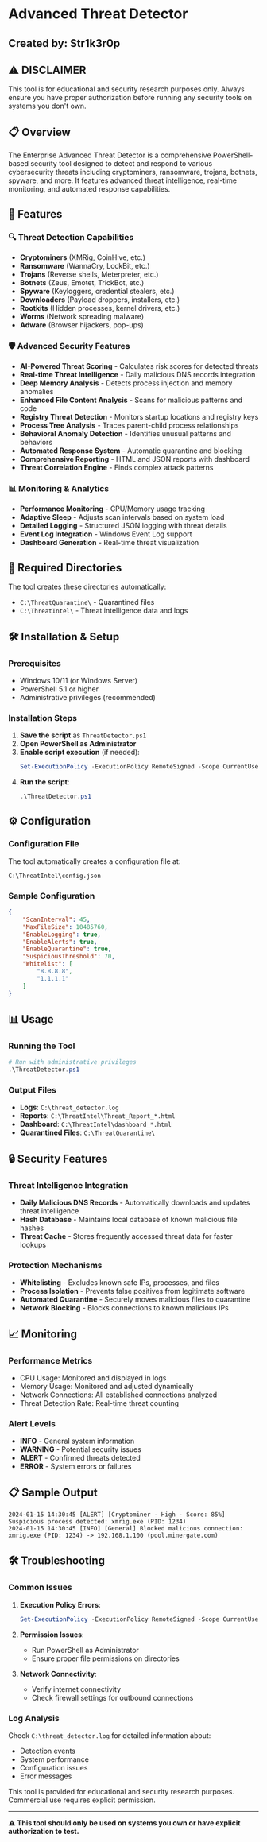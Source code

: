 # Advanced Threat Detector
## Created by: Str1k3r0p

## ⚠️ **DISCLAIMER**
This tool is for educational and security research purposes only. Always ensure you have proper authorization before running any security tools on systems you don't own.

## 📋 **Overview**

The Enterprise Advanced Threat Detector is a comprehensive PowerShell-based security tool designed to detect and respond to various cybersecurity threats including cryptominers, ransomware, trojans, botnets, spyware, and more. It features advanced threat intelligence, real-time monitoring, and automated response capabilities.

## 🚀 **Features**

### 🔍 **Threat Detection Capabilities**
- **Cryptominers** (XMRig, CoinHive, etc.)
- **Ransomware** (WannaCry, LockBit, etc.)
- **Trojans** (Reverse shells, Meterpreter, etc.)
- **Botnets** (Zeus, Emotet, TrickBot, etc.)
- **Spyware** (Keyloggers, credential stealers, etc.)
- **Downloaders** (Payload droppers, installers, etc.)
- **Rootkits** (Hidden processes, kernel drivers, etc.)
- **Worms** (Network spreading malware)
- **Adware** (Browser hijackers, pop-ups)

### 🛡️ **Advanced Security Features**
- **AI-Powered Threat Scoring** - Calculates risk scores for detected threats
- **Real-time Threat Intelligence** - Daily malicious DNS records integration
- **Deep Memory Analysis** - Detects process injection and memory anomalies
- **Enhanced File Content Analysis** - Scans for malicious patterns and code
- **Registry Threat Detection** - Monitors startup locations and registry keys
- **Process Tree Analysis** - Traces parent-child process relationships
- **Behavioral Anomaly Detection** - Identifies unusual patterns and behaviors
- **Automated Response System** - Automatic quarantine and blocking
- **Comprehensive Reporting** - HTML and JSON reports with dashboard
- **Threat Correlation Engine** - Finds complex attack patterns

### 📊 **Monitoring & Analytics**
- **Performance Monitoring** - CPU/Memory usage tracking
- **Adaptive Sleep** - Adjusts scan intervals based on system load
- **Detailed Logging** - Structured JSON logging with threat details
- **Event Log Integration** - Windows Event Log support
- **Dashboard Generation** - Real-time threat visualization

## 📁 **Required Directories**

The tool creates these directories automatically:
- `C:\ThreatQuarantine\` - Quarantined files
- `C:\ThreatIntel\` - Threat intelligence data and logs

## 🛠️ **Installation & Setup**

### Prerequisites
- Windows 10/11 (or Windows Server)
- PowerShell 5.1 or higher
- Administrative privileges (recommended)

### Installation Steps
1. **Save the script** as `ThreatDetector.ps1`
2. **Open PowerShell as Administrator**
3. **Enable script execution** (if needed):
   ```powershell
   Set-ExecutionPolicy -ExecutionPolicy RemoteSigned -Scope CurrentUser
   ```
4. **Run the script**:
   ```powershell
   .\ThreatDetector.ps1
   ```

## ⚙️ **Configuration**

### Configuration File
The tool automatically creates a configuration file at:
```
C:\ThreatIntel\config.json
```

### Sample Configuration
```json
{
    "ScanInterval": 45,
    "MaxFileSize": 10485760,
    "EnableLogging": true,
    "EnableAlerts": true,
    "EnableQuarantine": true,
    "SuspiciousThreshold": 70,
    "Whitelist": [
        "8.8.8.8",
        "1.1.1.1"
    ]
}
```

## 📊 **Usage**

### Running the Tool
```powershell
# Run with administrative privileges
.\ThreatDetector.ps1
```

### Output Files
- **Logs**: `C:\threat_detector.log`
- **Reports**: `C:\ThreatIntel\Threat_Report_*.html`
- **Dashboard**: `C:\ThreatIntel\dashboard_*.html`
- **Quarantined Files**: `C:\ThreatQuarantine\`

## 🔒 **Security Features**

### Threat Intelligence Integration
- **Daily Malicious DNS Records** - Automatically downloads and updates threat intelligence
- **Hash Database** - Maintains local database of known malicious file hashes
- **Threat Cache** - Stores frequently accessed threat data for faster lookups

### Protection Mechanisms
- **Whitelisting** - Excludes known safe IPs, processes, and files
- **Process Isolation** - Prevents false positives from legitimate software
- **Automated Quarantine** - Securely moves malicious files to quarantine
- **Network Blocking** - Blocks connections to known malicious IPs

## 📈 **Monitoring**

### Performance Metrics
- CPU Usage: Monitored and displayed in logs
- Memory Usage: Monitored and adjusted dynamically
- Network Connections: All established connections analyzed
- Threat Detection Rate: Real-time threat counting

### Alert Levels
- **INFO** - General system information
- **WARNING** - Potential security issues
- **ALERT** - Confirmed threats detected
- **ERROR** - System errors or failures

## 📋 **Sample Output**

```
2024-01-15 14:30:45 [ALERT] [Cryptominer - High - Score: 85%] Suspicious process detected: xmrig.exe (PID: 1234)
2024-01-15 14:30:45 [INFO] [General] Blocked malicious connection: xmrig.exe (PID: 1234) -> 192.168.1.100 (pool.minergate.com)
```

## 🛠️ **Troubleshooting**

### Common Issues
1. **Execution Policy Errors**:
   ```powershell
   Set-ExecutionPolicy -ExecutionPolicy RemoteSigned -Scope CurrentUser
   ```

2. **Permission Issues**:
   - Run PowerShell as Administrator
   - Ensure proper file permissions on directories

3. **Network Connectivity**:
   - Verify internet connectivity
   - Check firewall settings for outbound connections

### Log Analysis
Check `C:\threat_detector.log` for detailed information about:
- Detection events
- System performance
- Configuration issues
- Error messages

This tool is provided for educational and security research purposes. Commercial use requires explicit permission.

---

**⚠️ This tool should only be used on systems you own or have explicit authorization to test.**
